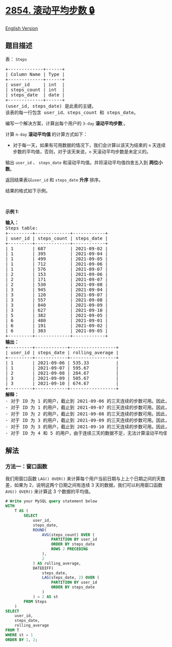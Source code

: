 # [2854. 滚动平均步数 🔒](https://leetcode.cn/problems/rolling-average-steps)

[English Version](/solution/2800-2899/2854.Rolling%20Average%20Steps/README_EN.md)

<!-- tags:数据库 -->

## 题目描述

<!-- 这里写题目描述 -->

<p>表：&nbsp;<code><font face="monospace">Steps</font></code></p>

<pre>
+-------------+------+ 
| Column Name | Type | 
+-------------+------+ 
| user_id     | int  | 
| steps_count | int  |
| steps_date  | date |
+-------------+------+
(user_id, steps_date) 是此表的主键。
该表的每一行包含 user_id、steps_count 和 steps_date。
</pre>

<p>编写一个解决方案，计算出每个用户的&nbsp;<code>3-day</code> <strong>滚动平均步数&nbsp;</strong>。</p>

<p>计算 <code>n-day</code> <strong>滚动平均值 </strong>的计算方式如下：</p>

<ul>
	<li>对于每一天，如果有可用数据的情况下，我们会计算以该天为结束的 <code>n</code> 天连续步数的平均值，否则，对于该天来说，<code>n</code> 天滚动平均步数是未定义的。</li>
</ul>

<p>输出 <code>user_id</code>&nbsp;、 <code>steps_date</code><em> </em>和滚动平均值。并将滚动平均值四舍五入到&nbsp;<strong>两位小数</strong>。</p>

<p>返回结果表以<code>user_id</code><em>&nbsp;</em>和 <code>steps_date</code><em>&nbsp;</em><strong>升序</strong><em>&nbsp;</em>排序。</p>

<p>结果的格式如下示例。</p>

<p>&nbsp;</p>

<p><strong class="example">示例 1:</strong></p>

<pre>
<b>输入：</b>
Steps table:
+---------+-------------+------------+
| user_id | steps_count | steps_date |
+---------+-------------+------------+
| 1       | 687         | 2021-09-02 |
| 1       | 395         | 2021-09-04 |
| 1       | 499         | 2021-09-05 |
| 1       | 712         | 2021-09-06 |
| 1       | 576         | 2021-09-07 |
| 2       | 153         | 2021-09-06 |
| 2       | 171         | 2021-09-07 |
| 2       | 530         | 2021-09-08 |
| 3       | 945         | 2021-09-04 |
| 3       | 120         | 2021-09-07 |
| 3       | 557         | 2021-09-08 |
| 3       | 840         | 2021-09-09 |
| 3       | 627         | 2021-09-10 |
| 5       | 382         | 2021-09-05 |
| 6       | 480         | 2021-09-01 |
| 6       | 191         | 2021-09-02 |
| 6       | 303         | 2021-09-05 |
+---------+-------------+------------+
<b>输出：</b>
+---------+------------+-----------------+
| user_id | steps_date | rolling_average | 
+---------+------------+-----------------+
| 1       | 2021-09-06 | 535.33          | 
| 1       | 2021-09-07 | 595.67          | 
| 2       | 2021-09-08 | 284.67          |
| 3       | 2021-09-09 | 505.67          |
| 3       | 2021-09-10 | 674.67          |    
+---------+------------+-----------------+
<b>解释：</b>
- 对于 ID 为 1 的用户，截止到 2021-09-06 的三天连续的步数可用。因此，该日期的滚动平均值计算为 (395 + 499 + 712) / 3 = 535.33。
- 对于 ID 为 1 的用户，截止到 2021-09-07 的三天连续的步数可用。因此，该日期的滚动平均值计算为 (499 + 712 + 576) / 3 = 595.67。
- 对于 ID 为 2 的用户，截止到 2021-09-08 的三天连续的步数可用。因此，该日期的滚动平均值计算为 (153 + 171 + 530) / 3 = 284.67。
- 对于 ID 为 3 的用户，截止到 2021-09-09 的三天连续的步数可用。因此，该日期的滚动平均值计算为 (120 + 557 + 840) / 3 = 505.67。
- 对于 ID 为 3 的用户，截止到 2021-09-10 的三天连续的步数可用。因此，该日期的滚动平均值计算为 (557 + 840 + 627) / 3 = 674.67。
- 对于 ID 为 4 和 5 的用户，由于连续三天的数据不足，无法计算滚动平均值。结果表按 user_id 和 steps_date 升序排序。</pre>

## 解法

### 方法一：窗口函数

我们用窗口函数 `LAG() OVER()` 来计算每个用户当前日期与上上个日期之间的天数差，如果为 $2$，说明这两个日期之间有连续 $3$ 天的数据，我们可以利用窗口函数 `AVG() OVER()` 来计算这 $3$ 个数据的平均值。

<!-- tabs:start -->

```sql
# Write your MySQL query statement below
WITH
    T AS (
        SELECT
            user_id,
            steps_date,
            ROUND(
                AVG(steps_count) OVER (
                    PARTITION BY user_id
                    ORDER BY steps_date
                    ROWS 2 PRECEDING
                ),
                2
            ) AS rolling_average,
            DATEDIFF(
                steps_date,
                LAG(steps_date, 2) OVER (
                    PARTITION BY user_id
                    ORDER BY steps_date
                )
            ) = 2 AS st
        FROM Steps
    )
SELECT
    user_id,
    steps_date,
    rolling_average
FROM T
WHERE st = 1
ORDER BY 1, 2;
```

<!-- tabs:end -->

<!-- end -->
